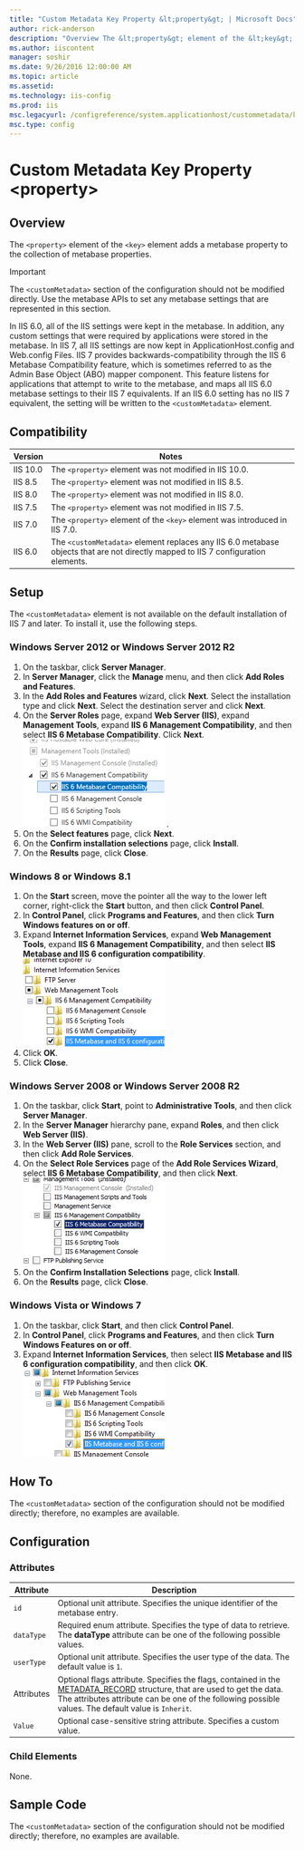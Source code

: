 ```yaml
---
title: "Custom Metadata Key Property &lt;property&gt; | Microsoft Docs"
author: rick-anderson
description: "Overview The &lt;property&gt; element of the &lt;key&gt; element adds a metabase property to the collection of metabase properties. Important Note : The &lt;..."
ms.author: iiscontent
manager: soshir
ms.date: 9/26/2016 12:00:00 AM
ms.topic: article
ms.assetid: 
ms.technology: iis-config
ms.prod: iis
msc.legacyurl: /configreference/system.applicationhost/custommetadata/key/property
msc.type: config
---
```

Custom Metadata Key Property &lt;property&gt;
====================
<a id="001"></a>
## Overview

The `<property>` element of the `<key>` element adds a metabase property to the collection of metabase properties.

> [!IMPORTANT]
> The `<customMetadata>` section of the configuration should not be modified directly. Use the metabase APIs to set any metabase settings that are represented in this section.

In IIS 6.0, all of the IIS settings were kept in the metabase. In addition, any custom settings that were required by applications were stored in the metabase. In IIS 7, all IIS settings are now kept in ApplicationHost.config and Web.config Files. IIS 7 provides backwards-compatibility through the IIS 6 Metabase Compatibility feature, which is sometimes referred to as the Admin Base Object (ABO) mapper component. This feature listens for applications that attempt to write to the metabase, and maps all IIS 6.0 metabase settings to their IIS 7 equivalents. If an IIS 6.0 setting has no IIS 7 equivalent, the setting will be written to the `<customMetadata>` element.

<a id="002"></a>
## Compatibility

| Version | Notes |
| --- | --- |
| IIS 10.0 | The `<property>` element was not modified in IIS 10.0. |
| IIS 8.5 | The `<property>` element was not modified in IIS 8.5. |
| IIS 8.0 | The `<property>` element was not modified in IIS 8.0. |
| IIS 7.5 | The `<property>` element was not modified in IIS 7.5. |
| IIS 7.0 | The `<property>` element of the `<key>` element was introduced in IIS 7.0. |
| IIS 6.0 | The `<customMetadata>` element replaces any IIS 6.0 metabase objects that are not directly mapped to IIS 7 configuration elements. |

<a id="003"></a>
## Setup

The `<customMetadata>` element is not available on the default installation of IIS 7 and later. To install it, use the following steps.

### Windows Server 2012 or Windows Server 2012 R2

1. On the taskbar, click **Server Manager**.
2. In **Server Manager**, click the **Manage** menu, and then click **Add Roles and Features**.
3. In the **Add Roles and Features** wizard, click **Next**. Select the installation type and click **Next**. Select the destination server and click **Next**.
4. On the **Server Roles** page, expand **Web Server (IIS)**, expand **Management Tools**, expand **IIS 6 Management Compatibility**, and then select **IIS 6 Metabase Compatibility**. Click **Next**.  
    [![](property/_static/image2.png)](property/_static/image1.png) .
5. On the **Select features** page, click **Next**.
6. On the **Confirm installation selections** page, click **Install**.
7. On the **Results** page, click **Close**.

### Windows 8 or Windows 8.1

1. On the **Start** screen, move the pointer all the way to the lower left corner, right-click the **Start** button, and then click **Control Panel**.
2. In **Control Panel**, click **Programs and Features**, and then click **Turn Windows features on or off**.
3. Expand **Internet Information Services**, expand **Web Management Tools**, expand **IIS 6 Management Compatibility**, and then select **IIS Metabase and IIS 6 configuration compatibility**.  
    [![](property/_static/image4.png)](property/_static/image3.png)
4. Click **OK**.
5. Click **Close**.

### Windows Server 2008 or Windows Server 2008 R2

1. On the taskbar, click **Start**, point to **Administrative Tools**, and then click **Server Manager**.
2. In the **Server Manager** hierarchy pane, expand **Roles**, and then click **Web Server (IIS)**.
3. In the **Web Server (IIS)** pane, scroll to the **Role Services** section, and then click **Add Role Services**.
4. On the **Select Role Services** page of the **Add Role Services Wizard**, select **IIS 6 Metabase Compatibility**, and then click **Next**.  
    [![](property/_static/image6.png)](property/_static/image5.png)
5. On the **Confirm Installation Selections** page, click **Install**.
6. On the **Results** page, click **Close**.

### Windows Vista or Windows 7

1. On the taskbar, click **Start**, and then click **Control Panel**.
2. In **Control Panel**, click **Programs and Features**, and then click **Turn Windows Features on or off**.
3. Expand **Internet Information Services**, then select **IIS Metabase and IIS 6 configuration compatibility**, and then click **OK**.  
    [![](property/_static/image8.png)](property/_static/image7.png)
 
<a id="004"></a>
## How To

The `<customMetadata>` section of the configuration should not be modified directly; therefore, no examples are available.

<a id="005"></a>
## Configuration

### Attributes

| Attribute | Description |
| --- | --- |
| `id` | Optional unit attribute. Specifies the unique identifier of the metabase entry. |
| `dataType` | Required enum attribute. Specifies the type of data to retrieve. The **dataType** attribute can be one of the following possible values. | Value | Description | | --- | --- | | `DWord` | An unsigned 32-bit number. The numeric value is `1`. | | `String` | A null-terminated ASCII string. The numeric value is `2`. | | `Binary` | Binary data in any form. The numeric value is `3`. | | `ExpandSZ` | A null-terminated string that contains unexpanded environment variables, such as %PATH%. The numeric value is `4`. | | `MultiSZ` | An array of null-terminated strings, terminated by two null characters. The numeric value is `5`. | |
| `userType` | Optional unit attribute. Specifies the user type of the data. The default value is `1`. |
| Attributes | Optional flags attribute. Specifies the flags, contained in the [METADATA\_RECORD](https://msdn.microsoft.com/en-us/library/ms524635.aspx) structure, that are used to get the data. The attributes attribute can be one of the following possible values. The default value is `Inherit`. | Value | Description | | --- | --- | | `None` | Specifies that no flags are set. The numeric value is `0`. | | `Inherit` | Specifies that the data can be inherited. The numeric value is `1`. | | `PartialPath` | Returns any inherited data even if the complete path is not available. This flag is only valid when the Inherit flag is also set. The numeric value is `2`. | | `Secure` | Specifies that the data is stored and transported in a secure manner. The numeric value is `4`. | | `Reference` | Specifies that the data was retrieved by reference. The numeric value is `8`. | | `Volatile` | Specifies that the data is not stored in long-term storage. The numeric value is `16`. | | `IsInherited` | Denotes that the data items were inherited. The numeric value is `32`. | | `InsertPath` | Replaces MD\_INSERT\_PATH\_STRINGW with the path of the data item relative to the handle. The numeric value is `64`. | | `LocalMachineOnly` | Specifies that the data is not replicated during web cluster replication. The numeric value is `128`. | | `NonSecureOnly` | Specifies that secure properties should not be retrieved when using metabase functions that return all data. The numeric value is `256`. | |
| `Value` | Optional case-sensitive string attribute. Specifies a custom value. |

### Child Elements

None.

<a id="006"></a>
## Sample Code

The `<customMetadata>` section of the configuration should not be modified directly; therefore, no examples are available.